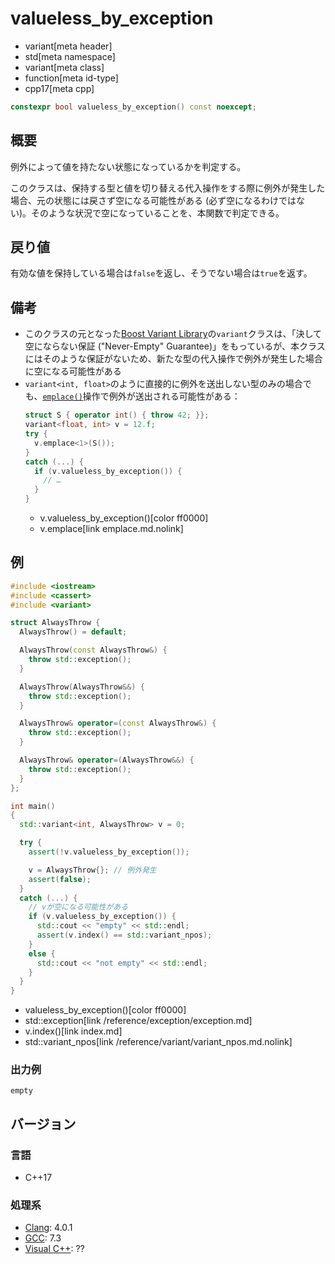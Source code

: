 # valueless_by_exception
* variant[meta header]
* std[meta namespace]
* variant[meta class]
* function[meta id-type]
* cpp17[meta cpp]

```cpp
constexpr bool valueless_by_exception() const noexcept;
```

## 概要
例外によって値を持たない状態になっているかを判定する。

このクラスは、保持する型と値を切り替える代入操作をする際に例外が発生した場合、元の状態には戻さず空になる可能性がある (必ず空になるわけではない)。そのような状況で空になっていることを、本関数で判定できる。


## 戻り値
有効な値を保持している場合は`false`を返し、そうでない場合は`true`を返す。


## 備考
- このクラスの元となった[Boost Variant Library](https://boost.org/libs/variant)の`variant`クラスは、「決して空にならない保証 ("Never-Empty" Guarantee)」をもっているが、本クラスにはそのような保証がないため、新たな型の代入操作で例外が発生した場合に空になる可能性がある
- `variant<int, float>`のように直接的に例外を送出しない型のみの場合でも、[`emplace()`](emplace.md.nolink)操作で例外が送出される可能性がある：
    ```cpp
    struct S { operator int() { throw 42; }};
    variant<float, int> v = 12.f;
    try {
      v.emplace<1>(S());
    }
    catch (...) {
      if (v.valueless_by_exception()) {
        // …
      }
    }
    ```
    * v.valueless_by_exception()[color ff0000]
    * v.emplace[link emplace.md.nolink]


## 例
```cpp example
#include <iostream>
#include <cassert>
#include <variant>

struct AlwaysThrow {
  AlwaysThrow() = default;

  AlwaysThrow(const AlwaysThrow&) {
    throw std::exception();
  }

  AlwaysThrow(AlwaysThrow&&) {
    throw std::exception();
  }

  AlwaysThrow& operator=(const AlwaysThrow&) {
    throw std::exception();
  }

  AlwaysThrow& operator=(AlwaysThrow&&) {
    throw std::exception();
  }
};

int main()
{
  std::variant<int, AlwaysThrow> v = 0;

  try {
    assert(!v.valueless_by_exception());

    v = AlwaysThrow{}; // 例外発生
    assert(false);
  }
  catch (...) {
    // vが空になる可能性がある
    if (v.valueless_by_exception()) {
      std::cout << "empty" << std::endl;
      assert(v.index() == std::variant_npos);
    }
    else {
      std::cout << "not empty" << std::endl;
    }
  }
}
```
* valueless_by_exception()[color ff0000]
* std::exception[link /reference/exception/exception.md]
* v.index()[link index.md]
* std::variant_npos[link /reference/variant/variant_npos.md.nolink]

### 出力例
```
empty
```

## バージョン
### 言語
- C++17

### 処理系
- [Clang](/implementation.md#clang): 4.0.1
- [GCC](/implementation.md#gcc): 7.3
- [Visual C++](/implementation.md#visual_cpp): ??
